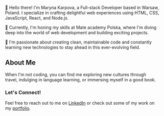 👋 Hello there! I'm Maryna Karpova, a Full-stack Developer based in Warsaw, Poland. I specialize in crafting delightful web experiences using HTML, CSS, JavaScript, React, and Node.js.

🌱 Currently, I'm honing my skills at Mate academy Polska, where I'm diving deep into the world of web development and building exciting projects.

🚀 I'm passionate about creating clean, maintainable code and constantly learning new technologies to stay ahead in this ever-evolving field.

## About Me
When I'm not coding, you can find me exploring new cultures through travel, indulging in language learning, or immersing myself in a good book.

### Let's Connect!
Feel free to reach out to me on [LinkedIn](https://www.linkedin.com/in/maryna-karpova/) or check out some of my work on my [portfolio](https://yourportfolio.com).
